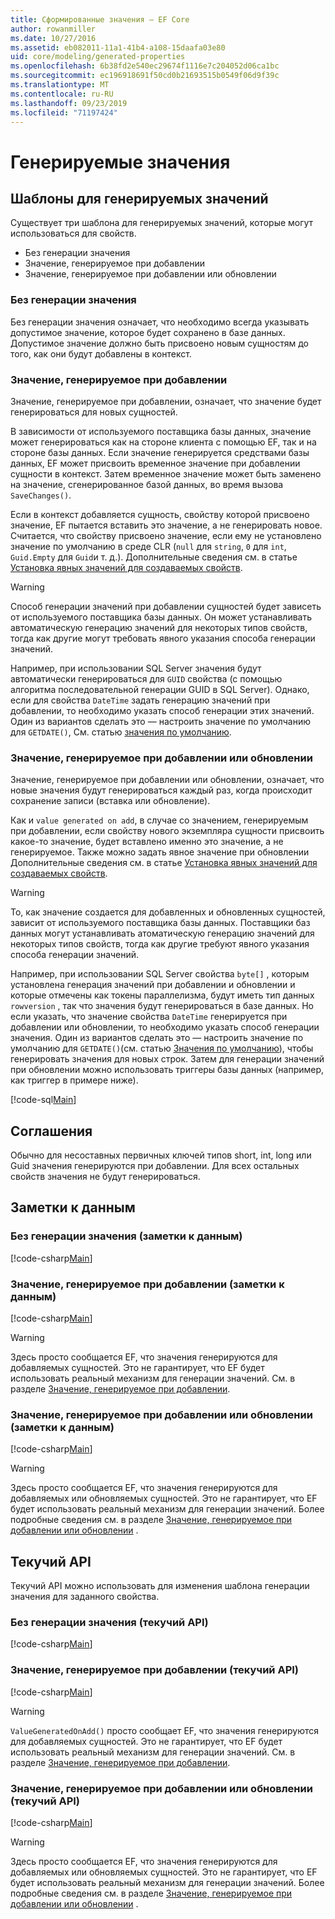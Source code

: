 ```yaml
---
title: Сформированные значения — EF Core
author: rowanmiller
ms.date: 10/27/2016
ms.assetid: eb082011-11a1-41b4-a108-15daafa03e80
uid: core/modeling/generated-properties
ms.openlocfilehash: 6b38fd2e540ec29674f1116e7c204052d06ca1bc
ms.sourcegitcommit: ec196918691f50cd0b21693515b0549f06d9f39c
ms.translationtype: MT
ms.contentlocale: ru-RU
ms.lasthandoff: 09/23/2019
ms.locfileid: "71197424"
---
```

# <a name="generated-values"></a>Генерируемые значения

## <a name="value-generation-patterns"></a>Шаблоны для генерируемых значений

Существует три шаблона для генерируемых значений, которые могут использоваться для свойств.
* Без генерации значения
* Значение, генерируемое при добавлении
* Значение, генерируемое при добавлении или обновлении

### <a name="no-value-generation"></a>Без генерации значения

Без генерации значения означает, что необходимо всегда указывать допустимое значение, которое будет сохранено в базе данных. Допустимое значение должно быть присвоено новым сущностям до того, как они будут добавлены в контекст.

### <a name="value-generated-on-add"></a>Значение, генерируемое при добавлении

Значение, генерируемое при добавлении, означает, что значение будет генерироваться для новых сущностей.

В зависимости от используемого поставщика базы данных, значение может генерироваться как на стороне клиента с помощью EF, так и на стороне базы данных. Если значение генерируется средствами базы данных, EF может присвоить временное значение при добавлении сущности в контекст. Затем временное значение может быть заменено на значение, сгенерированное базой данных, во время вызова `SaveChanges()`.

Если в контекст добавляется сущность, свойству которой присвоено значение, EF пытается вставить это значение, а не генерировать новое. Считается, что свойству присвоено значение, если ему не установлено значение по умолчанию в среде CLR (`null` для `string`, `0` для `int`, `Guid.Empty` для `Guid`и т. д.). Дополнительные сведения см. в статье [Установка явных значений для создаваемых свойств](../saving/explicit-values-generated-properties.md).

> [!WARNING]  
> Способ генерации значений при добавлении сущностей будет зависеть от используемого поставщика базы данных. Он может устанавливать автоматическую генерацию значений для некоторых типов свойств, тогда как другие могут требовать явного указания способа генерации значений.
>
> Например, при использовании SQL Server значения будут автоматически генерироваться для `GUID` свойства (с помощью алгоритма последовательной генерации GUID в SQL Server). Однако, если для свойства `DateTime` задать генерацию значений при добавлении, то необходимо указать способ генерации этих значений. Один из вариантов сделать это — настроить значение по умолчанию для `GETDATE()`, См. статью [значения по умолчанию](relational/default-values.md).

### <a name="value-generated-on-add-or-update"></a>Значение, генерируемое при добавлении или обновлении

Значение, генерируемое при добавлении или обновлении, означает, что новые значения будут генерироваться каждый раз, когда происходит сохранение записи (вставка или обновление).

Как и `value generated on add`, в случае со значением, генерируемым при добавлении, если свойству нового экземпляра сущности присвоить какое-то значение, будет вставлено именно это значение, а не генерируемое. Также можно задать явное значение при обновлении Дополнительные сведения см. в статье [Установка явных значений для создаваемых свойств](../saving/explicit-values-generated-properties.md).

> [!WARNING]
> То, как значение создается для добавленных и обновленных сущностей, зависит от используемого поставщика базы данных. Поставщики баз данных могут устанавливать атоматическую генерацию значений для некоторых типов свойств, тогда как другие требуют явного указания способа генерации значений.
> 
> Например, при использовании SQL Server свойства `byte[]` , которым установлена генерация значений при добавлении и обновлении и которые отмечены как токены параллелизма, будут иметь тип данных `rowversion` , так что значения будут генерироваться в базе данных. Но если указать, что значение свойства `DateTime` генерируется при добавлении или обновлении, то необходимо указать способ генерации значения. Один из вариантов сделать это — настроить значение по умолчанию для `GETDATE()`(см. статью [Значения по умолчанию](relational/default-values.md)), чтобы генерировать значения для новых строк. Затем для генерации значений при обновлении можно использовать триггеры базы данных (например, как триггер в примере ниже).
> 
> [!code-sql[Main](../../../samples/core/Modeling/FluentAPI/ValueGeneratedOnAddOrUpdate.sql)]

## <a name="conventions"></a>Соглашения

Обычно для несоставных первичных ключей типов short, int, long или Guid значения генерируются при добавлении. Для всех остальных свойств значения не будут генерироваться.

## <a name="data-annotations"></a>Заметки к данным

### <a name="no-value-generation-data-annotations"></a>Без генерации значения (заметки к данным)

[!code-csharp[Main](../../../samples/core/Modeling/DataAnnotations/ValueGeneratedNever.cs#Sample)]

### <a name="value-generated-on-add-data-annotations"></a>Значение, генерируемое при добавлении (заметки к данным)

[!code-csharp[Main](../../../samples/core/Modeling/DataAnnotations/ValueGeneratedOnAdd.cs#Sample)]

> [!WARNING]  
> Здесь просто сообщается EF, что значения генерируются для добавляемых сущностей. Это не гарантирует, что EF будет использовать реальный механизм для генерации значений. См. в разделе [Значение, генерируемое при добавлении](#value-generated-on-add).

### <a name="value-generated-on-add-or-update-data-annotations"></a>Значение, генерируемое при добавлении или обновлении (заметки к данным)

[!code-csharp[Main](../../../samples/core/Modeling/DataAnnotations/ValueGeneratedOnAddOrUpdate.cs#Sample)]

> [!WARNING]  
> Здесь просто сообщается EF, что значения генерируются для добавляемых или обновляемых сущностей. Это не гарантирует, что EF будет использовать реальный механизм для генерации значений. Более подробные сведения см. в разделе [Значение, генерируемое при добавлении или обновлении](#value-generated-on-add-or-update) .

## <a name="fluent-api"></a>Текучий API

Текучий API можно использовать для изменения шаблона генерации значения для заданного свойства.

### <a name="no-value-generation-fluent-api"></a>Без генерации значения (текучий API)

[!code-csharp[Main](../../../samples/core/Modeling/FluentAPI/ValueGeneratedNever.cs#Sample)]

### <a name="value-generated-on-add-fluent-api"></a>Значение, генерируемое при добавлении (текучий API)

[!code-csharp[Main](../../../samples/core/Modeling/FluentAPI/ValueGeneratedOnAdd.cs#Sample)]

> [!WARNING]  
> `ValueGeneratedOnAdd()` просто сообщает EF, что значения генерируются для добавляемых сущностей. Это не гарантирует, что EF будет использовать реальный механизм для генерации значений.  См. в разделе [Значение, генерируемое при добавлении](#value-generated-on-add).

### <a name="value-generated-on-add-or-update-fluent-api"></a>Значение, генерируемое при добавлении или обновлении (текучий API)

[!code-csharp[Main](../../../samples/core/Modeling/FluentAPI/ValueGeneratedOnAddOrUpdate.cs#Sample)]

> [!WARNING]  
> Здесь просто сообщается EF, что значения генерируются для добавляемых или обновляемых сущностей. Это не гарантирует, что EF будет использовать реальный механизм для генерации значений. Более подробные сведения см. в разделе [Значение, генерируемое при добавлении или обновлении](#value-generated-on-add-or-update) .
